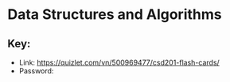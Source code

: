 # Data Structures and Algorithms

## Key:
- Link: https://quizlet.com/vn/500969477/csd201-flash-cards/
- Password:
